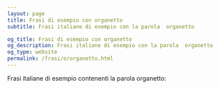 ```yaml
---
layout: page
title: Frasi di esempio con organetto 
subtitle: Frasi italiane di esempio con la parola  organetto

og_title: Frasi di esempio con organetto 
og_description: Frasi italiane di esempio con la parola  organetto
og_type: website
permalink: /frasi/o/organetto.html
---
```


Frasi italiane di esempio contenenti la parola organetto:


